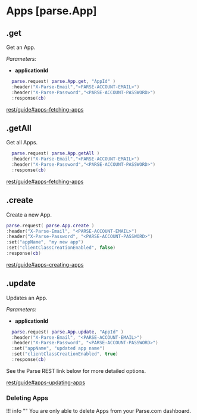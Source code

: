 <style>.codehilite{padding-bottom:6px;}</style>

# Apps [parse.App]

## .get

Get an App.

*Parameters:*

* __applicationId__

```lua
  parse.request( parse.App.get, "AppId" )
  :header("X-Parse-Email","<PARSE-ACCOUNT-EMAIL>")
  :header("X-Parse-Password","<PARSE-ACCOUNT-PASSWORD>")
  :response(cb)
```

[rest/guide#apps-fetching-apps](https://www.parse.com/docs/rest/guide#apps-fetching-apps)

## .getAll

Get all Apps.

```lua
  parse.request( parse.App.getAll )
  :header("X-Parse-Email","<PARSE-ACCOUNT-EMAIL>")
  :header("X-Parse-Password","<PARSE-ACCOUNT-PASSWORD>")
  :response(cb)
```

[rest/guide#apps-fetching-apps](https://www.parse.com/docs/rest/guide#apps-fetching-apps)

## .create

Create a new App.

```lua
parse.request( parse.App.create )
:header("X-Parse-Email", "<PARSE-ACCOUNT-EMAIL>")
:header("X-Parse-Password", "<PARSE-ACCOUNT-PASSWORD>")
:set("appName", "my new app")
:set("clientClassCreationEnabled", false)
:response(cb)
```

[rest/guide#apps-creating-apps](https://www.parse.com/docs/rest/guide#apps-creating-apps)

## .update

Updates an App.

*Parameters:*

* __applicationId__

```lua
  parse.request( parse.App.update, "AppId" )
  :header("X-Parse-Email", "<PARSE-ACCOUNT-EMAIL>")
  :header("X-Parse-Password", "<PARSE-ACCOUNT-PASSWORD>")
  :set("appName", "updated app name")
  :set("clientClassCreationEnabled", true)
  :response(cb)
```

See the Parse REST link below for more detailed options.

[rest/guide#apps-updating-apps](https://www.parse.com/docs/rest/guide#apps-updating-apps)

### Deleting Apps

!!! info ""
  You are only able to delete Apps from your Parse.com dashboard.
